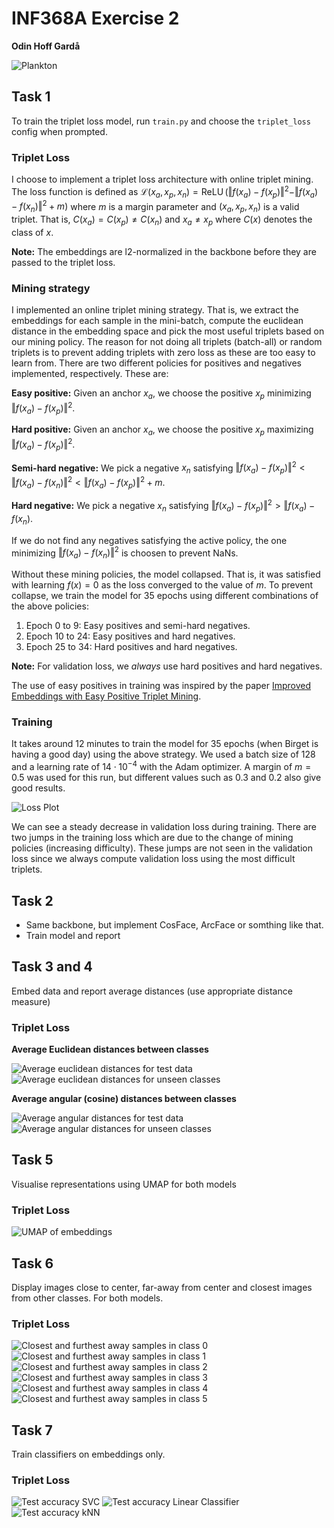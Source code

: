# INF368A Exercise 2
**Odin Hoff Gardå**

![Plankton](figs/plankton.png)

## Task 1
To train the triplet loss model, run `train.py` and choose the `triplet_loss` config when prompted.

### Triplet Loss
I choose to implement a triplet loss architecture with online triplet mining. The loss function is defined as $\mathcal{L}(x_a, x_p, x_n) = \operatorname{ReLU}(\Vert f(x_a) - f(x_p) \Vert^2 - \Vert f(x_a) - f(x_n) \Vert^2 + m)$ where $m$ is a margin parameter and $(x_a, x_p, x_n)$ is a valid triplet. That is, $C(x_a) = C(x_p) \neq C(x_n)$ and $x_a \neq x_p$ where $C(x)$ denotes the class of $x$.

**Note:** The embeddings are l2-normalized in the backbone before they are passed to the triplet loss.

### Mining strategy
I implemented an online triplet mining strategy. That is, we extract the embeddings for each sample in the mini-batch, compute the euclidean distance in the embedding space and pick the most useful triplets based on our mining policy. The reason for not doing all triplets (batch-all) or random triplets is to prevent adding triplets with zero loss as these are too easy to learn from. There are two different policies for positives and negatives implemented, respectively. These are:

**Easy positive:** Given an anchor $x_a$, we choose the positive $x_p$ minimizing $\Vert f(x_a) - f(x_p)\Vert^2$.

**Hard positive:** Given an anchor $x_a$, we choose the positive $x_p$ maximizing $\Vert f(x_a) - f(x_p)\Vert^2$.

**Semi-hard negative:** We pick a negative $x_n$ satisfying $\Vert f(x_a) - f(x_p) \Vert^2 < \Vert f(x_a) - f(x_n) \Vert^2 < \Vert f(x_a) - f(x_p) \Vert^2 + m$.

**Hard negative:** We pick a negative $x_n$ satisfying $\Vert f(x_a) - f(x_p) \Vert^2 > \Vert f(x_a) - f(x_n)$. 

If we do not find any negatives satisfying the active policy, the one minimizing $\Vert f(x_a) - f(x_n)\Vert^2$ is choosen to prevent NaNs.

Without these mining policies, the model collapsed. That is, it was satisfied with learning $f(x)=0$ as the loss converged to the value of $m$. To prevent collapse, we train the model for 35 epochs using different combinations of the above policies:

1. Epoch 0 to 9: Easy positives and semi-hard negatives.
2. Epoch 10 to 24: Easy positives and hard negatives.
3. Epoch 25 to 34: Hard positives and hard negatives.

**Note:** For validation loss, we *always* use hard positives and hard negatives.

The use of easy positives in training was inspired by the paper [Improved Embeddings with Easy Positive Triplet Mining](arxiv.org/abs/1904.04370).

### Training
It takes around 12 minutes to train the model for 35 epochs (when Birget is having a good day) using the above strategy. We used a batch size of 128 and a learning rate of $14\cdot10^{-4}$ with the Adam optimizer. A margin of $m=0.5$ was used for this run, but different values such as 0.3 and 0.2 also give good results.
 
![Loss Plot](figs/triplet_loss/training_plot.png)

We can see a steady decrease in validation loss during training. There are two jumps in the training loss which are due to the change of mining policies (increasing difficulty). These jumps are not seen in the validation loss since we always compute validation loss using the most difficult triplets.

## Task 2
- Same backbone, but implement CosFace, ArcFace or somthing like that.
- Train model and report

## Task 3 and 4
Embed data and report average distances (use appropriate distance measure)

### Triplet Loss

**Average Euclidean distances between classes**

![Average euclidean distances for test data](figs/triplet_loss/average_euclidean_distances_test.png)
![Average euclidean distances for unseen classes](figs/triplet_loss/average_euclidean_distances_unseen.png)

**Average angular (cosine) distances between classes**

![Average angular distances for test data](figs/triplet_loss/average_angular_distances_test.png)
![Average angular distances for unseen classes](figs/triplet_loss/average_angular_distances_unseen.png)

## Task 5
Visualise representations using UMAP for both models

### Triplet Loss

![UMAP of embeddings](figs/triplet_loss/umap_embeddings.png)

## Task 6
Display images close to center, far-away from center and closest images from other classes. For both models.

### Triplet Loss

![Closest and furthest away samples in class 0](figs/triplet_loss/close_faraway_closeotherclass_class_0.png)
![Closest and furthest away samples in class 1](figs/triplet_loss/close_faraway_closeotherclass_class_1.png)
![Closest and furthest away samples in class 2](figs/triplet_loss/close_faraway_closeotherclass_class_2.png)
![Closest and furthest away samples in class 3](figs/triplet_loss/close_faraway_closeotherclass_class_3.png)
![Closest and furthest away samples in class 4](figs/triplet_loss/close_faraway_closeotherclass_class_4.png)
![Closest and furthest away samples in class 5](figs/triplet_loss/close_faraway_closeotherclass_class_5.png)

## Task 7
Train classifiers on embeddings only.

### Triplet Loss
![Test accuracy SVC](figs/triplet_loss/accuracy_SVC.png)
![Test accuracy Linear Classifier](figs/triplet_loss/accuracy_Linear.png)
![Test accuracy kNN](figs/triplet_loss/accuracy_kNN.png)
